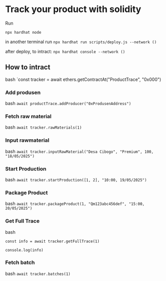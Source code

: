 # Track your product with solidity

Run

`npx hardhat node`

in another terminal run `npx hardhat run scripts/deploy.js --network ()`

after deploy, to intract:
`npx hardhat console --network ()`

## How to intract

bash `const tracker = await ethers.getContractAt("ProductTrace", "0x000")

### Add produsen

bash `await productTrace.addProducer("0xProdusenAddress")`

### Fetch raw material

bash  `await tracker.rawMaterials(1)`

### Input rawmaterial

bash `await tracker.inputRawMaterial("Desa Cibogo", "Premium", 100, "18/05/2025")`

### Start Production

bash `await tracker.startProduction([1, 2], "10:00, 19/05/2025")`

### Package Product

bash `await tracker.packageProduct(1, "Qm123abc456def", "15:00, 20/05/2025")`

### Get Full Trace

bash 

`const info = await tracker.getFullTrace(1) `

`console.log(info)`

### Fetch batch

bash `await tracker.batches(1)`
